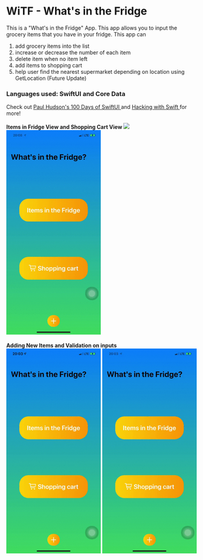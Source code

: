 <h1> WiTF - What's in the Fridge </h1> 
<p> 
This is a "What's in the Fridge" App. This app allows you to input the grocery items that you have in your fridge. 
This app can 
<ol> 
<li> add grocery items into the list </li> 
<li> increase or decrease the number of each item </li> 
<li> delete item when no item left </li> 
<li> add items to shopping cart </li> 
<li> help user find the nearest supermarket depending on location using GetLocation (Future Update) </li> 
</ol>
<h3><b> Languages used: SwiftUI and Core Data </b></h3>
Check out <a href="https://twitter.com/twostraws" target="_blank"> Paul Hudson's </a>
<a href="https://www.hackingwithswift.com/100/swiftui" target="_blank"> 100 Days of SwiftUI </a> and 
<a href="https://www.hackingwithswift.com/" target="_blank"> Hacking with Swift </a> 
for more! 
</b><br><br> 
<div>
<b> Items in Fridge View and Shopping Cart View </b>
<img src="ScreenRecordings/ItemsInFridge.gif" width="250">
<img src="ScreenRecordings/ShoppingCart.gif" width="250">
</div>
</b><br>
<div> 
<b> Adding New Items and Validation on inputs </b>
<img src="ScreenRecordings/AddNewItem.gif" width="250">
<img src="ScreenRecordings/Validation.gif" width="250">
</div>
</p>
